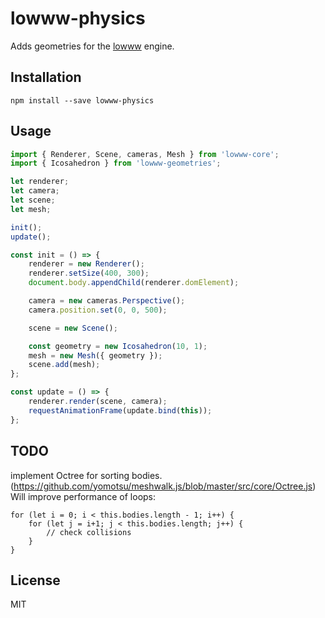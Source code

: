 # lowww-physics
Adds geometries for the [lowww](https://github.com/andrevenancio/lowww) engine.

## Installation
`npm install --save lowww-physics`


## Usage
```javascript
import { Renderer, Scene, cameras, Mesh } from 'lowww-core';
import { Icosahedron } from 'lowww-geometries';

let renderer;
let camera;
let scene;
let mesh;

init();
update();

const init = () => {
    renderer = new Renderer();
    renderer.setSize(400, 300);
    document.body.appendChild(renderer.domElement);

    camera = new cameras.Perspective();
    camera.position.set(0, 0, 500);

    scene = new Scene();

    const geometry = new Icosahedron(10, 1);
    mesh = new Mesh({ geometry });
    scene.add(mesh);
};

const update = () => {
    renderer.render(scene, camera);
    requestAnimationFrame(update.bind(this));
};
```

## TODO
implement Octree for sorting bodies.
(https://github.com/yomotsu/meshwalk.js/blob/master/src/core/Octree.js)
Will improve performance of loops:
```
for (let i = 0; i < this.bodies.length - 1; i++) {
    for (let j = i+1; j < this.bodies.length; j++) {
        // check collisions
    }
}
```


## License
MIT
